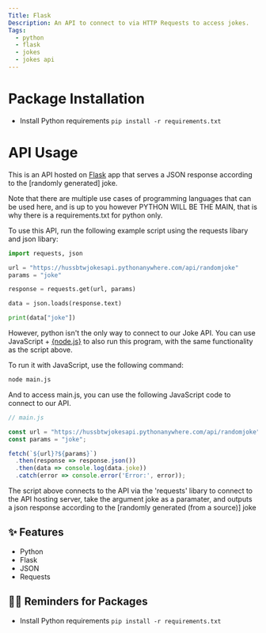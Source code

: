 ```yaml
---
Title: Flask
Description: An API to connect to via HTTP Requests to access jokes.
Tags:
  - python
  - flask
  - jokes
  - jokes api
---
```


# Package Installation

- Install Python requirements `pip install -r requirements.txt`

# API Usage

This is an API hosted on [Flask](https://flask.palletsprojects.com/en/1.1.x/) app that serves a JSON response according to the [randomly generated] joke.

Note that there are multiple use cases of programming languages that can be used here, and is up to you however PYTHON WILL BE THE MAIN, that is why there is a requirements.txt for python only.

To use this API, run the following example script using the requests libary and json libary:

```python
import requests, json

url = "https://hussbtwjokesapi.pythonanywhere.com/api/randomjoke"
params = "joke"

response = requests.get(url, params)

data = json.loads(response.text)

print(data["joke"])
```

However, python isn't the only way to connect to our Joke API. You can use JavaScript + [{node.js}](https://nodejs.org/en) to also run this program, with the same functionality as the script above.

To run it with JavaScript, use the following command:

```bash
node main.js
```

And to access main.js, you can use the following JavaScript code to connect to our API.

```javascript
// main.js

const url = "https://hussbtwjokesapi.pythonanywhere.com/api/randomjoke";
const params = "joke";

fetch(`${url}?${params}`)
  .then(response => response.json())
  .then(data => console.log(data.joke))
  .catch(error => console.error('Error:', error));
```


The script above connects to the API via the 'requests' libary to connect to the API hosting server, take the argument joke as a paramater, and outputs a json response according to the [randomly generated (from a source)] joke

## ✨ Features

- Python
- Flask
- JSON
- Requests

## 💁‍♀️ Reminders for Packages

- Install Python requirements `pip install -r requirements.txt`

